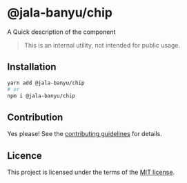 # @jala-banyu/chip

A Quick description of the component

> This is an internal utility, not intended for public usage.

## Installation

```sh
yarn add @jala-banyu/chip
# or
npm i @jala-banyu/chip
```

## Contribution

Yes please! See the
[contributing guidelines](https://github.com/Atnic/banyu/blob/master/CONTRIBUTING.md)
for details.

## Licence

This project is licensed under the terms of the
[MIT license](https://github.com/Atnic/banyu/blob/master/LICENSE).
